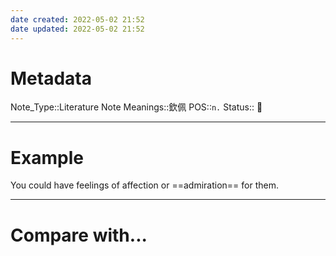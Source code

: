 ```yaml
---
date created: 2022-05-02 21:52
date updated: 2022-05-02 21:52
---
```


# Metadata

Note_Type::Literature Note
Meanings::欽佩
POS::`n.`
Status:: 👶

---

# Example

You could have feelings of affection or ==admiration== for them.

---

# Compare with...
